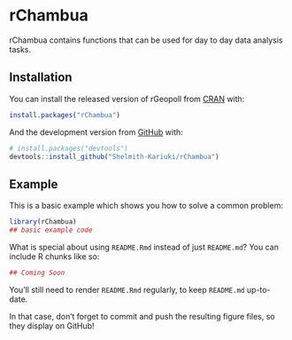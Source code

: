 
<!-- README.md is generated from README.Rmd. Please edit that file -->

# rChambua

<!-- badges: start -->

<!-- badges: end -->

rChambua contains functions that can be used for day to day data
analysis tasks.

## Installation

You can install the released version of rGeopoll from
[CRAN](https://CRAN.R-project.org) with:

``` r
install.packages("rChambua")
```

And the development version from [GitHub](https://github.com/) with:

``` r
# install.packages("devtools")
devtools::install_github("Shelmith-Kariuki/rChambua")
```

## Example

This is a basic example which shows you how to solve a common problem:

``` r
library(rChambua)
## basic example code
```

What is special about using `README.Rmd` instead of just `README.md`?
You can include R chunks like so:

``` r
## Coming Soon
```

You’ll still need to render `README.Rmd` regularly, to keep `README.md`
up-to-date.

In that case, don’t forget to commit and push the resulting figure
files, so they display on GitHub\!

